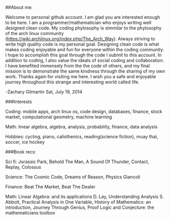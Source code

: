
##About me:

Welcome to personal github account. I am glad you are interested enough to be here. I am a programmer/mathematician who enjoys writing well designed clean code. My coding phylosophy is simmilar to the phylosophy of the arch linux community (https://wiki.archlinux.org/index.php/The_Arch_Way). Always striving to write high quality code is my personal goal. Designing clean code is what makes coding enjoyable and fun for everyone within the coding community. I hope to accomplish this goal through the code I submit to this account. In addition to coding, I also value the ideals of social coding and collaboration. I have benefited immensely from the the code of others, and my final mission is to demonstrate the same kindness through the sharing of my own work. Thanks again for visiting me here. I wish you a safe and enjoyable journey throughout this strange and interesting world called life.

-Zachary Gilmartin
Sat, July 19, 2014


###Interests

Coding:
mobile apps, arch linux os, code design, databases, finance, stock market, computational geometry, machine learning

Math:
linear algebra, algebra, analysis, probability, finance, data analysis

Hobbies:
cycling, piano, calisthenics, reading(science fiction), muay thai, soccer, ice hockey


###Book recs:

Sci fi:
Jurassic Park, Behold The Man, A Sound Of Thunder, Contact, Replay, Colossus

Science: 
The Cosmic Code, Dreams of Reason, Physics Giancoli

Finance: 
Beat The Market, Beat The Dealer

Math: 
Linear Algebra: and its applications D. Lay, Understanding Analysis S. Abbott, Practical Analysis in One Variable, History of Mathematics: an introduction, Journey Through Genius, Proof Logic and Conjecture: the mathematicians toolbox  

